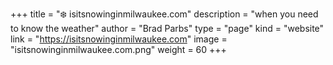 +++
title = "❄️ isitsnowinginmilwaukee.com"
description = "when you need to know the weather"
author = "Brad Parbs"
type = "page"
kind = "website"
link = "https://isitsnowinginmilwaukee.com"
image = "isitsnowinginmilwaukee.com.png"
weight = 60
+++
